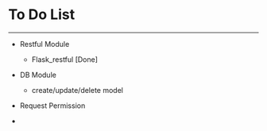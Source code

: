 # To Do List
------------
* Restful Module
    * Flask_restful [Done]
* DB Module
    * create/update/delete model
* Request Permission 

* 